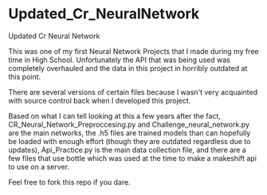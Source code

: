 # Updated_Cr_NeuralNetwork
Updated Cr Neural Network

This was one of my first Neural Network Projects that I made during my free time in High School. Unfortunately the API that was being used was completely overhauled and the data in this project in horribly outdated at this point.

There are several versions of certain files because I wasn't very acquainted with source control back when I developed this project. 

Based on what I can tell looking at this a few years after the fact, CR_Neural_Network_Preproccesing.py and Challenge_neural_network.py are the main networks, the .h5 files are trained models than can hopefully be loaded with enough effort (though they are outdated regardless due to updates), Api_Practice.py is the main data collection file, and there are a few files that use bottle which was used at the time to make a makeshift api to use on a server. 

Feel free to fork this repo if you dare. 
